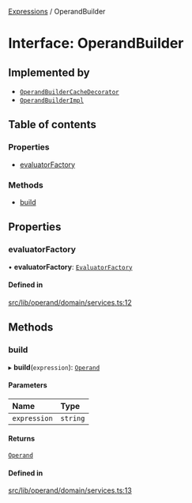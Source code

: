[Expressions](../README.md) / OperandBuilder

# Interface: OperandBuilder

## Implemented by

- [`OperandBuilderCacheDecorator`](../classes/OperandBuilderCacheDecorator.md)
- [`OperandBuilderImpl`](../classes/OperandBuilderImpl.md)

## Table of contents

### Properties

- [evaluatorFactory](OperandBuilder.md#evaluatorfactory)

### Methods

- [build](OperandBuilder.md#build)

## Properties

### evaluatorFactory

• **evaluatorFactory**: [`EvaluatorFactory`](EvaluatorFactory.md)

#### Defined in

[src/lib/operand/domain/services.ts:12](https://github.com/data7expressions/3xpr/blob/642a08e921107fd290b12e1861cb9231aaa7127a/src/lib/operand/domain/services.ts#L12)

## Methods

### build

▸ **build**(`expression`): [`Operand`](../classes/Operand.md)

#### Parameters

| Name | Type |
| :------ | :------ |
| `expression` | `string` |

#### Returns

[`Operand`](../classes/Operand.md)

#### Defined in

[src/lib/operand/domain/services.ts:13](https://github.com/data7expressions/3xpr/blob/642a08e921107fd290b12e1861cb9231aaa7127a/src/lib/operand/domain/services.ts#L13)
